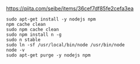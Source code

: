 https://qiita.com/seibe/items/36cef7df85fe2cefa3ea

```
sudo apt-get install -y nodejs npm
npm cache clean
sudo npm cache clean
sudo npm install n -g
sudo n stable
sudo ln -sf /usr/local/bin/node /usr/bin/node
node -v
sudo apt-get purge -y nodejs npm
```
